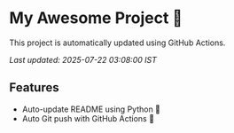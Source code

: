 # My Awesome Project 🚀

This project is automatically updated using GitHub Actions.

_Last updated: 2025-07-22 03:08:00 IST_

## Features
- Auto-update README using Python 🐍
- Auto Git push with GitHub Actions 🤖
